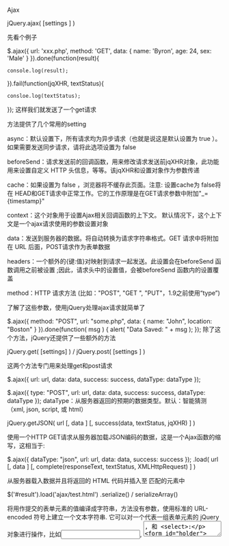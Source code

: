 Ajax

jQuery.ajax( [settings ] )

先看个例子

$.ajax({
    url: 'xxx.php',
    method: 'GET',
    data: {
        name: 'Byron',
        age: 24,
        sex: 'Male'
    }
}).done(function(result){

    console.log(result);

}).fail(function(jqXHR, textStatus){

    consloe.log(textStatus);

});
这样我们就发送了一个get请求

方法提供了几个常用的setting

async：默认设置下，所有请求均为异步请求（也就是说这是默认设置为 true ）。如果需要发送同步请求，请将此选项设置为 false

beforeSend：请求发送前的回调函数，用来修改请求发送前jqXHR对象，此功能用来设置自定义 HTTP 头信息，等等。该jqXHR和设置对象作为参数传递

cache：如果设置为 false ，浏览器将不缓存此页面。注意: 设置cache为 false将在 HEAD和GET请求中正常工作。它的工作原理是在GET请求参数中附加"_={timestamp}"

context：这个对象用于设置Ajax相关回调函数的上下文。 默认情况下，这个上下文是一个ajax请求使用的参数设置对象

data：发送到服务器的数据。将自动转换为请求字符串格式。GET 请求中将附加在 URL 后面，POST请求作为表单数据

headers：一个额外的{键:值}对映射到请求一起发送。此设置会在beforeSend 函数调用之前被设置 ;因此，请求头中的设置值，会被beforeSend 函数内的设置覆盖

method：HTTP 请求方法 (比如："POST", "GET ", "PUT"，1.9之前使用“type”)

了解了这些参数，使用jQuery处理ajax请求就简单了

$.ajax({
  method: "POST",
  url: "some.php",
  data: { name: "John", location: "Boston" }
}).done(function( msg ) {
  alert( "Data Saved: " + msg );
});
除了这个方法，jQuery还提供了一些额外的方法

jQuery.get( [settings] ) / jQuery.post( [settings ] )

这两个方法专门用来处理get和post请求

$.ajax({
  url: url,
  data: data,
  success: success,
  dataType: dataType
});

$.ajax({
  type: "POST",
  url: url,
  data: data,
  success: success,
  dataType: dataType
});
dataType：从服务器返回的预期的数据类型。默认：智能猜测（xml, json, script, 或 html）

jQuery.getJSON( url [, data ] [, success(data, textStatus, jqXHR) ] )

使用一个HTTP GET请求从服务器加载JSON编码的数据，这是一个Ajax函数的缩写，这相当于:

$.ajax({
  dataType: "json",
  url: url,
  data: data,
  success: success
});
.load( url [, data ] [, complete(responseText, textStatus, XMLHttpRequest) ] )

从服务器载入数据并且将返回的 HTML 代码并插入至 匹配的元素中

$('#result').load('ajax/test.html')
.serialize() / serializeArray()

将用作提交的表单元素的值编译成字符串，方法没有参数，使用标准的 URL-encoded 符号上建立一个文本字符串. 它可以对一个代表一组表单元素的 jQuery 对象进行操作，比如<input>, <textarea>, 和 <select>:

<form id="holder">
  <input type="text" name="a" value="1"/>
  <div>
    <input type="text" name="b" value="2" id="b" />
  </div>
  <input type="hidden" name="c" value="3" id="c" />
  <div>
    <input type="checkbox" name="f" value="8" checked="true"/>
    <input type="checkbox" name="f" value="9" checked="true"/>
  </div>
</form>

$("#holder").serialize(); //a=1&b=2&c=3&f=8&f=9

$("#holder").serializeArray();
/*
    [
      {name: 'a', value: '1'},
      {name: 'b', value: '2'},
      {name: 'c', value: '3'},
      {name: 'f', value: '8'},
      {name: 'f', value: '9'}
    ]
*/
serialize和serializeArray都是针对JQuery对象(选中的FORM元素)进行操作，只是返回值格式不同而已。这里特别要注意：这2个API只能操作form，如果将holder改成div，会发现不起作用



jsonp

jsonp 全称是JSON with Padding，是为了解决跨域请求资源而产生的解决方案。很多时候我们需要在客户端获取服务器数据进行操作，一般我们会使用ajax+webservice做此事，但是如果我们希望获取的数据和当前页面并不是一个域，著名的同源策略（不同域的客户端脚本在没明确授权的情况下，不能读写对方的资源）会因为安全原因决绝请求，也就是我们不能向其它域直接发送请求以获取资源。

在localhot域上有一个books.php，里面包含脚本对test.com域的books.php发送get请求，希望获取其book列表资源，这就是一个跨域请求资源

$.ajax({
type:'get',
url:'http://test.com/books.php'
});

页面会报一个这样的错误：XMLHttpRequest cannot load http://test.com/books.php. Origin http://localhost is not allowed by Access-Control-Allow-Origin.

jsonp是为了解决这个问题出现的。

jsonp原理

虽然有同源策略的限制，但是并不是HTML上所有资源都必须是同一个域的，我们常见的页面为了节省流量或加载速度采用Google或微软的 jQuery CDN，在页面上我们可以这样写就可以引用jQuery了

<script  type="text/javascript"
    src="http://ajax.googleapis.com/ajax/libs/jquery/1.7.1/jquery.min.js">
</script>
iframe、img、style、script等元素的src属性可以直接向不同域请求资源，jsonp正式利用script标签跨域请求资源的

简单实现

localhost的books.php希望获得域test.com的books列表，在域test.com内book列表存储在books.xml中

test.com/books.xml

<?xml version="1.0"?>
<books>
    <book name="JavaScript: The Defiitive Guide" publisher="O'Reilly Media, Inc.">
        <author>David Flanagan</author>
    </book>
    <book name="PHP anf MySQL Web Development" publisher="Perason Education">
        <author>Luke Welling</author>
        <author>Laura Thomson</author>
    </book>
    <book name="HTTP: The Defiitive Guide" publisher="O'Reilly Media, Inc.">
        <author>David Courley</author>
        <author>Brian Totty</author>
    </book>
</books>
明显JavaScript不能直接获取books.xml，在test.com中需要有一个机制将xml转化为json（这也就是为什么叫jsonp，其实和ajax一样，返回的数据不一定是json格式，只是json很好用），并动态拼接一条javascript调用语句返回，这个例子中直接使用php页面拼接

test.com/bookservice.php

<?php
    $path=$_SERVER["DOCUMENT_ROOT"].'/books.xml';
    $json=json_encode(simplexml_load_file($path));

    $callbackFn=$_GET['callback'];
    echo "$callbackFn($json);";
?>
这样首先把xml文件内容转换成一个json对象

{"book":[
    {"@attributes":{"name":"JavaScript: The Defiitive Guide","publisher":"O'Reilly Media, Inc."},"author":"David Flanagan"},
    {"@attributes":{"name":"PHP anf MySQL Web Development","publisher":"Perason Education"},"author":["Luke Welling","Laura Thomson"]},
    {"@attributes":{"name":"HTTP: The Defiitive Guide","publisher":"O'Reilly Media, Inc."},"author":["David Courley","Brian Totty"]}
]}
然后拼接为一条javascript语句交给localhost去处理，当然test.com并不知道应该拼接的方法名叫什么，需要localhost在发送请求的时候在url中传入一个叫callback（这个也随便，两边同步就行）的参数指明。看看localhost怎么发送请求吧

localhost/books.php

<!DOCTYPE html>
<html>
<head>
    <title>Books</title>
    <?php include('/components/headerinclude.php');?></head>
    <style type="text/css">
        .book-title
        {
            font-size: 15px;
            font-weight:bold;
            margin-top:6px;
        }

        .book-info
        {
            color:#ccc;
            font-style:italic;
            border-bottom:dashed 1px #ccc;
        }
    </style>
</head>
<body>
    <div style="margin:20px;">
        <div style="font-size:16px;font-weight:bold;">Books</div>
        <div id="books">

        </div>
    </div>
</body>
</html>
我们希望在id为books的div中展示所有book，先添加一个用以显示book的javascript函数，也就是获取到数据后的回调函数，结合上面拼接的json格式可以这么写

function displayBooks(books){
    var books=books.book;
    var booksContainer=document.getElementById('books');
    for(var i=0;i<books.length;i++){
        var tmp=Array();
        tmp.push('<div class="book-title">'+books[i]['@attributes'].name+'</div>');
        tmp.push('<div class="book-info">');
        tmp.push('<div>Publisher: '+books[i]['@attributes'].publisher+'</div>');
        tmp.push('<div>Author(s): ');
        if(typeof books[i].author=='string'){
            tmp.push(books[i].author);
        }else{
            var authors=books[i].author;
            for(var j=0;j<authors.length;j++){
                tmp.push(authors[j]+'&emsp;');
            }
        }
        tmp.push('</div>'); //end of author
        tmp.push('</div>'); //end of book info
        booksContainer.innerHTML+=tmp.join('');
    }
}
然后是关键的jsonp请求的方法了

function getBooks(){
    var script=document.createElement('script');
    script.setAttribute('type','text/javascript');
    script.setAttribute('src','http://test.com/bookservice.php?callback=displayBooks');
    document.body.appendChild(script);
}

getBooks();
在getbooks()方法中动态创建了一个script标签，设置其src为test.com提供的获取数据的service接口并传入回调函数，这样我们可以看看页面的反应，在Chrome控制台下可以看到这条请求



这样我们就可以在localhost下获取test.com的books了



jquery实现

在jquery中也有对jsonp的封装，不过jquery把其放到了ajax中，不明白为什么，毕竟这东西和ajax不太一样。写一个jQuery版的

function getBooks(){
    $.ajax({
        type:'get',
        url:'http://test.com/bookservice.php',
        dataType:'jsonp',
        jsonp:'callback',
        jsonpCallback:'displayBooks'
    });
}
看起来完全一样，不过方便了很多，不用自己创建script标签神马的了，指明dataType为jsonp，回调函数不放在url内了，而是使用两个参数分别指明。

安全性问题

当然使用jsonp会在一定程度上造成安全性问题，如果请求的站点不是信任站点，那么可能会在返回的方法调用中包含一些恶意代码。所以尽量向信任的站点发送请求。另外xss也经常会利用jsonp向站点注入恶意代码。